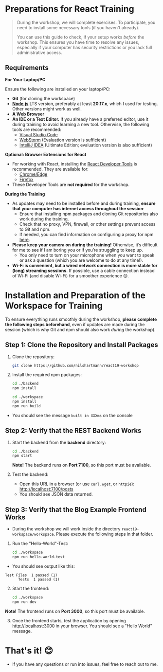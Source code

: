 # Preparations for React Training

> During the workshop, we will complete exercises. To participate, you need to install some necessary tools (if you haven't already).
>
> You can use this guide to check, if your setup works _before_ the workshop. This ensures you have time to resolve any issues, especially if your computer has security restrictions or you lack full administrative access.
>
## Requirements

**For Your Laptop/PC**

Ensure the following are installed on your laptop/PC:

- **Git** (for cloning the workspace)
- **[Node.js](https://nodejs.org/en/download/)** LTS version, preferably at least **20.17.x**, which I used for testing. Other versions might work as well.
- **A Web Browser**
- **An IDE or a Text Editor.** If you already have a preferred editor, use it during training to avoid learning a new tool. Otherwise, the following tools are recommended:
  - [Visual Studio Code](https://code.visualstudio.com/)
  - [WebStorm](https://www.jetbrains.com/webstorm/download/) (Evaluation version is sufficient)
  - [IntelliJ IDEA](https://www.jetbrains.com/idea/download/) (Ultimate Edition; evaluation version is also sufficient)

**Optional: Browser Extensions for React**

- For working with React, installing the [React Developer Tools](https://github.com/facebook/react/tree/master/packages/react-devtools) is recommended. They are available for:
  - [Chrome/Edge](https://chrome.google.com/webstore/detail/react-developer-tools/fmkadmapgofadopljbjfkapdkoienihi)
  - [Firefox](https://addons.mozilla.org/en/firefox/addon/react-devtools/)
- These Developer Tools are **not required** for the workshop.

**During the Training**

- As updates may need to be installed before and during training, **ensure that your computer has internet access throughout the session**:
  - Ensure that installing npm packages and cloning Git repositories also work during the training.
  - Check that no proxy, VPN, firewall, or other settings prevent access to Git and npm.
  - If needed, you can find information on configuring a proxy for npm [here](http://wil.boayue.com/blog/2013/06/14/using-npm-behind-a-proxy/).
- **Please keep your camera on during the training!** Otherwise, it’s difficult for me to see if I am boring you or if you’re struggling to keep up.
  - You only need to turn on your microphone when you want to speak or ask a question (which you are welcome to do at any time!).
- **Wi-Fi is convenient, but a wired network connection is more stable for (long) streaming sessions.** If possible, use a cable connection instead of Wi-Fi (and disable Wi-Fi) for a smoother experience 😊.

# Installation and Preparation of the Workspace for Training

To ensure everything runs smoothly during the workshop, **please complete the following steps beforehand**, even if updates are made during the session (which is why Git and npm should also work _during_ the workshop).

## Step 1: Clone the Repository and Install Packages

1. Clone the repository:

   ```bash
   git clone https://github.com/nilshartmann/react19-workshop
   ```


2. Install the required npm packages:

   ```bash
   cd ./backend
   npm install

   cd ./workspace
   npm install
   npm run build
   ```

* You should see the message `built in XXXms` on the console

## Step 2: Verify that the REST Backend Works

1. Start the backend from the **backend** directory:

   ```bash
   cd ./backend
   npm start
   ```

   **Note!** The backend runs on **Port 7100**, so this port must be available.

2. Test the backend:

   - Open this URL in a browser (or use `curl`, `wget`, or `httpie`): [http://localhost:7100/posts](http://localhost:7100/posts)
   - You should see JSON data returned.

## Step 3: Verify that the Blog Example Frontend Works

- During the workshop we will work inside the directory `react19-workspace/workspace`. Please execute the following
  steps in that folder.

1. Run the "Hello-World"-Test:
   ```bash
   cd ./workspace
   npm run hello-world-test
   ```
   
* You should see output like this:
```
Test Files  1 passed (1)
      Tests  1 passed (1)
```

2. Start the frontend: 

   ```bash
   cd ./workspace
   npm run dev
   ```

**Note!** The frontend runs on **Port 3000**, so this port must be available.

3. Once the frontend starts, test the application by opening [http://localhost:3000](http://localhost:3000) in your browser. You should see a "Hello World" message.

# **That's it! 😊**

- If you have any questions or run into issues, feel free to reach out to me.
